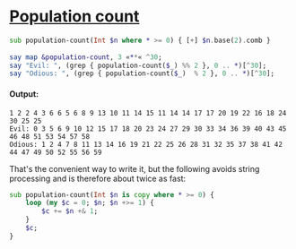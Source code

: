 [1]: https://rosettacode.org/wiki/Population_count

# [Population count][1]

```raku
sub population-count(Int $n where * >= 0) { [+] $n.base(2).comb }
 
say map &population-count, 3 «**« ^30;
say "Evil: ", (grep { population-count($_) %% 2 }, 0 .. *)[^30];
say "Odious: ", (grep { population-count($_)  % 2 }, 0 .. *)[^30];
```

#### Output:
```
1 2 2 4 3 6 6 5 6 8 9 13 10 11 14 15 11 14 14 17 17 20 19 22 16 18 24 30 25 25
Evil: 0 3 5 6 9 10 12 15 17 18 20 23 24 27 29 30 33 34 36 39 40 43 45 46 48 51 53 54 57 58
Odious: 1 2 4 7 8 11 13 14 16 19 21 22 25 26 28 31 32 35 37 38 41 42 44 47 49 50 52 55 56 59
```


That's the convenient way to write it, but the following avoids string processing and is therefore about twice as fast:

```raku
sub population-count(Int $n is copy where * >= 0) { 
    loop (my $c = 0; $n; $n +>= 1) { 
        $c += $n +& 1; 
    } 
    $c;
}
```